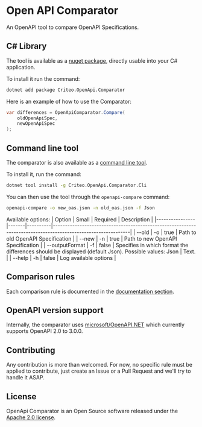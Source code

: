 # Open API Comparator

An OpenAPI tool to compare OpenAPI Specifications.

## C# Library

The tool is available as a [nuget package](https://www.nuget.org/packages/Criteo.OpenApi.Comparator), directly usable into your C# application. 

To install it run the command:
```bash
dotnet add package Criteo.OpenApi.Comparator
```

Here is an example of how to use the Comparator:
```C#
var differences = OpenApiComparator.Compare(
    oldOpenApiSpec,
    newOpenApiSpec
);
```

## Command line tool

The comparator is also available as a [command line tool](https://www.nuget.org/packages/Criteo.OpenApi.Comparator.Cli/0.1.0). 

To install it, run the command:
```bash
dotnet tool install -g Criteo.OpenApi.Comparator.Cli
```

You can then use the tool through the `openapi-compare` command:
```bash
openapi-compare -o new_oas.json -n old_oas.json -f Json
```

Available options:
| Option         | Small | Required | Description                                                                                                  |
|----------------|-------|----------|--------------------------------------------------------------------------------------------------------------|
| --old          | -o    | true     | Path to old OpenAPI Specification                                                                            |
| --new          | -n    | true     | Path to new OpenAPI Specification                                                                            |
| --outputFormat | -f    | false    | Specifies in which format the differences should be displayed (default Json). Possible values: Json \| Text. |
| --help         | -h    | false    | Log available options                                                                                        |

## Comparison rules

Each comparison rule is documented in the [documentation section](https://github.com/criteo/openapi-comparator/tree/main/documentation).

## OpenAPI version support

Internally, the comparator uses [microsoft/OpenAPI.NET](https://github.com/microsoft/OpenAPI.NET/) which currently supports OpenAPI 2.0 to 3.0.0.

## Contributing

Any contribution is more than welcomed. For now, no specific rule must be applied to contribute, just create an Issue or a Pull Request and we'll try to handle it ASAP.

## License

OpenApi Comparator is an Open Source software released under the [Apache 2.0 license](https://github.com/criteo/openapi-comparator/blob/main/LICENCE).


